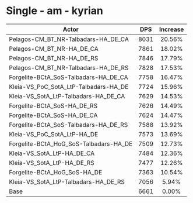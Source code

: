 # Single - am - kyrian
| Actor | DPS | Increase |
|---|:---:|:---:|
|Pelagos-CM_BT_NR-Talbadars-HA_DE_CA|8031|20.56%|
|Pelagos-CM_BT_NR-HA_DE_CA|7861|18.02%|
|Pelagos-CM_BT_NR-HA_DE_RS|7846|17.79%|
|Pelagos-CM_BT_NR-Talbadars-HA_DE_RS|7828|17.53%|
|Forgelite-BCtA_SoS-Talbadars-HA_DE_CA|7758|16.47%|
|Kleia-VS_PoC_SotA_LtP-Talbadars-HA_DE|7724|15.96%|
|Kleia-VS_SotA_LtP-Talbadars-HA_DE_CA|7629|14.53%|
|Forgelite-BCtA_SoS-HA_DE_RS|7626|14.49%|
|Forgelite-BCtA_SoS-HA_DE_CA|7624|14.47%|
|Forgelite-BCtA_SoS-Talbadars-HA_DE_RS|7588|13.92%|
|Kleia-VS_PoC_SotA_LtP-HA_DE|7573|13.69%|
|Forgelite-BCtA_HoG_SoS-Talbadars-HA_DE|7509|12.73%|
|Kleia-VS_SotA_LtP-HA_DE_CA|7484|12.36%|
|Kleia-VS_SotA_LtP-HA_DE_RS|7477|12.26%|
|Forgelite-BCtA_HoG_SoS-HA_DE|7363|10.54%|
|Kleia-VS_SotA_LtP-Talbadars-HA_DE_RS|7056|5.94%|
|Base|6661|0.00%|
